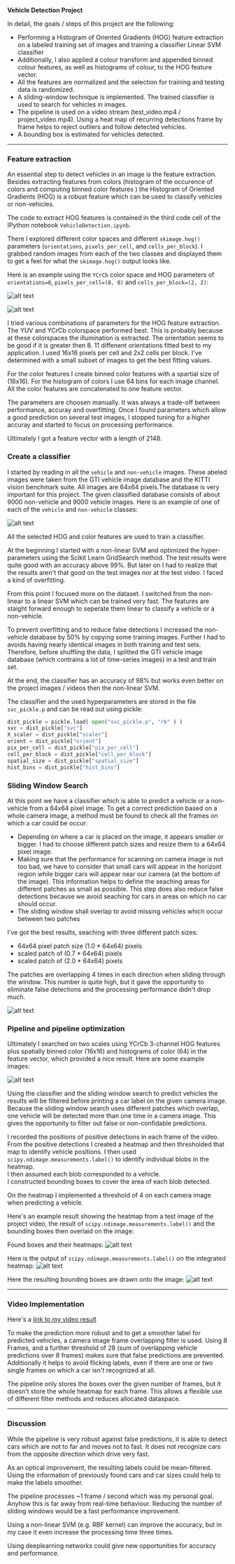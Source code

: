 **Vehicle Detection Project**

In detail, the goals / steps of this project are the following:

* Performing a Histogram of Oriented Gradients (HOG) feature extraction on a labeled training set of images and training a classifier Linear SVM classifier
* Additionally, I also applied a colour transform and appended binned colour features, as well as histograms of colour, to the HOG feature vector. 
* All the features are normalized and the selection for training and testing data is randomized.
* A sliding-window technique is implemented. The trained classifier is used to search for vehicles in images.
* The pipeline is used on a video stream (test_video.mp4 / project_video.mp4). Using a heat map of recurring detections frame by frame helps to reject outliers and follow detected vehicles.
* A bounding box is estimated for vehicles detected.

[//]: # (Image References)
[image1]: ./output_images/car_not_car.png
[image2_1]: ./output_images/HOG_example_non_vehicle.jpg
[image2_2]: ./output_images/HOG_example_vehicle.jpg
[image3]: ./output_images/sliding_windows.png
[image4]: ./output_images/sliding_window.jpg
[image5]: ./output_images/bboxes_and_heat.png
[image6]: ./output_images/labels_map.png
[image7]: ./output_images/output_bboxes.png
[video1]: ./output_video/project_video.mp4


---

### Feature extraction

An essential step to detect vehicles in an image is the feature extraction. Besides extracting features from colors (histogram of the occurence of colors and computing binned color features ) the Histogram of Oriented Gradients (HOG) is a robust feature which can be used to classify vehicles or non-vehicles.

The code to extract HOG features is contained in the third code cell of the IPython notebook `VehicleDetection.ipynb`.  

There I explored different color spaces and different `skimage.hog()` parameters (`orientations`, `pixels_per_cell`, and `cells_per_block`).  I grabbed random images from each of the two classes and displayed them to get a feel for what the `skimage.hog()` output looks like.

Here is an example using the `YCrCb` color space and HOG parameters of `orientations=8`, `pixels_per_cell=(8, 8)` and `cells_per_block=(2, 2)`:


![alt text][image2_1]

![alt text][image2_2]

I tried various combinations of parameters for the HOG feature extraction. 
The YUV and YCrCb colorspace performed best. This is probably because at these colorspaces the illumination is extracted.
The orientation seems to be good if it is greater then 8. 11 diffenent orientations fitted best to my application.
I used 16x16 pixels per cell and 2x2 cells per block. I've determined with a small subset of images to get the best fitting values.

For the color features I create binned color features with a spartial size of (16x16). For the histogram of colors I use 64 bins for each image channel. All the color features are concatenated to one feature vector.

The parameters are choosen manually. It was always a trade-off between performance, accuray and overfitting. Once I found parameters which allow a good prediction on several test images, I stopped tuning for a higher accuray and started to focus on processing performance.

Ultimately I got a feature vector with a length of 2148.


### Create a classifier

I started by reading in all the `vehicle` and `non-vehicle` images. These abeled images were taken from the GTI vehicle image database and the KITTI vision benchmark suite. All images are 64x64 pixels.The database is very important for this project. The given classified database consists of about 9000 non-vehicle and 9000 vehicle images.  Here is an example of one of each of the `vehicle` and `non-vehicle` classes:

![alt text][image1]



All the selected HOG and color features are used to train a classifier.

At the beginning I started with a non-linear SVM and optimized the hyper-parameters using the Scikit Learn GridSearch method.
The test results were quite good with an accuracy above 99%. But later on I had to realize that the results aren't that good on the test images nor at the test video. I faced a kind of overfitting.

From this point I focused more on the dataset. I switched from the non-linear to a linear SVM which can be trained very fast. The features are staight forward enough to seperate them linear to classify a vehicle or a non-vehicle.

To prevent overfitting and to reduce false detections I increased the non-vehicle database by 50% by copying some training images. Further I had to  avoids having nearly identical images in both training and test sets. Therefore, before shuffling the data, I splitted the GTI vehicle image database (which contrains a lot of time-series images) in a test and train set. 

At the end, the classifier has an accuracy of 98% but works even better on the project images / videos then the non-linear SVM.

The classifier and the used hyperparameters are stored in the file `svc_pickle.p` and can be read out using pickle:

```python
dist_pickle = pickle.load( open("svc_pickle.p", "rb" ) )
svc = dist_pickle["svc"]
X_scaler = dist_pickle["scaler"]
orient = dist_pickle["orient"]
pix_per_cell = dist_pickle["pix_per_cell"]
cell_per_block = dist_pickle["cell_per_block"]
spatial_size = dist_pickle["spatial_size"]
hist_bins = dist_pickle["hist_bins"]
```


### Sliding Window Search

At this point we have a classifier which is able to predict a vehicle or a non-vehicle from a 64x64 pixel image. To get a correct prediction based on a whole camera image, a method must be found to check all the frames on which a car could be occur.
- Depending on where a car is placed on the image, it appears smaller or bigger. I had to choose different patch sizes and resize them to a 64x64 pixel image.
- Making sure that the performance for scanning on camera image is not too bad, we have to consider that small cars will appear in the horizont region while bigger cars will appear near our camera (at the bottom of the image). This information helps to define the seaching areas for different patches as small as possible. This step does also reduce false detections because we avoid seaching for cars in areas on which no car should occur.
- The sliding window shall overlap to avoid missing vehicles which occur between two patches

I've got the best results, seaching with three different patch sizes: 
- 64x64 pixel patch size (1.0 * 64x64) pixels
- scaled patch of (0.7 * 64x64) pixels
- scaled patch of (2.0 * 64x64) pixels

The patches are overlapping 4 times in each direction when sliding through the window. This number is quite high, but it gave the opportunity to eliminate false detections and the processing performance didn't drop much.


![alt text][image3]

### Pipeline and pipeline optimization

Ultimately I searched on two scales using YCrCb 3-channel HOG features plus spatially binned color (16x16) and histograms of color (64) in the feature vector, which provided a nice result.  Here are some example images:

![alt text][image4]

Using the classifier and the sliding window search to predict vehicles the results will be filtered before printing a car label on the given camera image.
Because the sliding window search uses different patches which overlap, one vehicle will be detected more than one time in a camera image. This gives the opportunity to filter out false or non-confidable predictions. 

I recorded the positions of positive detections in each frame of the video.  From the positive detections I created a heatmap and then thresholded that map to identify vehicle positions. 
I then used `scipy.ndimage.measurements.label()` to identify individual blobs in the heatmap.  
I then assumed each blob corresponded to a vehicle.  
I constructed bounding boxes to cover the area of each blob detected.  

On the heatmap I implemented a threshold of 4 on each camera image when predicting a vehicle.

Here's an example result showing the heatmap from a test image of the project video, the result of `scipy.ndimage.measurements.label()` and the bounding boxes then overlaid on the image:

Found boxes and their heatmaps:
![alt text][image5]

Here is the output of `scipy.ndimage.measurements.label()` on the integrated heatmap:
![alt text][image6]

Here the resulting bounding boxes are drawn onto the image:
![alt text][image7]



---

### Video Implementation

Here's a [link to my video result](./project_video.mp4)

To make the prediction more robust and to get a smoother label for predicted vehicles, a camera image frame overlapping filter is used. Using 8 Frames, and a further threshold of 28 (sum of overlapping vehicle predictions over 8 frames) makes sure that false predictions are prevented. Additionally it helps to avoid flicking labels, even if there are one or two single frames on which a car isn't recognized at all.

The pipeline only stores the boxes over the given number of frames, but it doesn't store the whole heatmap for each frame. This allows a flexible use of different filter methods and reduces allocated dataspace.


---

### Discussion

While the pipeline is very robust against false predictions, it is able to detect cars which are not to far and moves not to fast. It does not recognize cars from the opposite direction which drive very fast.

As an optical improvement, the resulting labels could be mean-filtered. Using the information of previously found cars and car sizes could help to make the labels smoother.

The pipeline processes ~1 frame / second which was my personal goal. Anyhow this is far away from real-time behaviour. Reducing the number of sliding windows would be a fast performance improvement.

Using a non-linear SVM (e.g. RBF kernel) can improve the accuracy, but in my case it even increase the processing time three times.

Using deeplearning networks could give new opportunities for accuracy and performance.

